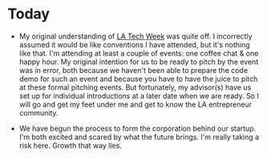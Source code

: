# Today

* My original understanding of [LA Tech Week](https://www.tech-week.com/) was quite off. I incorrectly assumed it would be like conventions I have attended, but it's nothing like that. I'm attending at least a couple of events: one coffee chat & one happy hour. My original intention for us to be ready to pitch by the event was in error, both because we haven't been able to prepare the code demo for such an event and because you have to have the juice to pitch at these formal pitching events. But fortunately, my advisor(s) have us set up for individual introductions at a later date when we are ready. So I will go and get my feet under me and get to know the LA entrepreneur community.

* We have begun the process to form the corporation behind our startup. I'm both excited and scared by what the future brings. I'm really taking a risk here. Growth that way lies.
